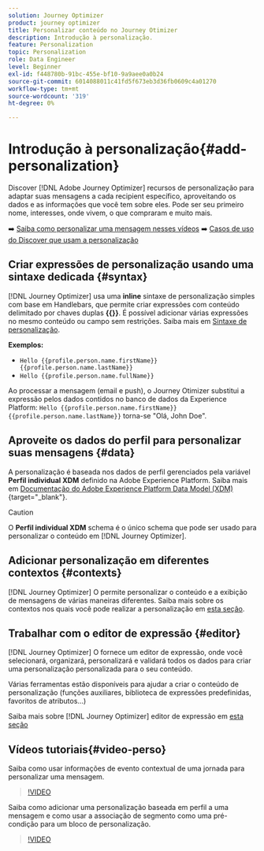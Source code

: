 ```yaml
---
solution: Journey Optimizer
product: journey optimizer
title: Personalizar conteúdo no Journey Otimizer
description: Introdução à personalização.
feature: Personalization
topic: Personalization
role: Data Engineer
level: Beginner
exl-id: f448780b-91bc-455e-bf10-9a9aee0a0b24
source-git-commit: 6014088011c41fd5f673eb3d36fb0609c4a01270
workflow-type: tm+mt
source-wordcount: '319'
ht-degree: 0%

---
```


# Introdução à personalização{#add-personalization}

Discover [!DNL Adobe Journey Optimizer] recursos de personalização para adaptar suas mensagens a cada recipient específico, aproveitando os dados e as informações que você tem sobre eles. Pode ser seu primeiro nome, interesses, onde vivem, o que compraram e muito mais.

➡️ [Saiba como personalizar uma mensagem nesses vídeos](#video-perso)
➡️ [Casos de uso do Discover que usam a personalização](personalization-use-case.md)

## Criar expressões de personalização usando uma sintaxe dedicada {#syntax}

[!DNL Journey Optimizer] usa uma **inline** sintaxe de personalização simples com base em Handlebars, que permite criar expressões com conteúdo delimitado por chaves duplas **{{}}**. É possível adicionar várias expressões no mesmo conteúdo ou campo sem restrições. Saiba mais em [Sintaxe de personalização](personalization-syntax.md).

**Exemplos:**

* `Hello {{profile.person.name.firstName}} {{profile.person.name.lastName}}`
* `Hello {{profile.person.name.fullName}}`

Ao processar a mensagem (email e push), o Journey Otimizer substitui a expressão pelos dados contidos no banco de dados da Experience Platform:  `Hello {{profile.person.name.firstName}} {{profile.person.name.lastName}}` torna-se &quot;Olá, John Doe&quot;.

## Aproveite os dados do perfil para personalizar suas mensagens {#data}

A personalização é baseada nos dados de perfil gerenciados pela variável **Perfil individual XDM** definido na Adobe Experience Platform. Saiba mais em [Documentação do Adobe Experience Platform Data Model (XDM)](https://experienceleague.adobe.com/docs/experience-platform/xdm/home.html){target=&quot;_blank&quot;}.

>[!CAUTION]
>O **Perfil individual XDM** schema é o único schema que pode ser usado para personalizar o conteúdo em [!DNL Journey Optimizer].

## Adicionar personalização em diferentes contextos {#contexts}

[!DNL Journey Optimizer] O permite personalizar o conteúdo e a exibição de mensagens de várias maneiras diferentes. Saiba mais sobre os contextos nos quais você pode realizar a personalização em [esta seção](personalization-contexts.md).

## Trabalhar com o editor de expressão {#editor}

[!DNL Journey Optimizer] O fornece um editor de expressão, onde você selecionará, organizará, personalizará e validará todos os dados para criar uma personalização personalizada para o seu conteúdo.

Várias ferramentas estão disponíveis para ajudar a criar o conteúdo de personalização (funções auxiliares, biblioteca de expressões predefinidas, favoritos de atributos...)

Saiba mais sobre [!DNL Journey Optimizer] editor de expressão em [esta seção](personalization-build-expressions.md)

## Vídeos tutoriais{#video-perso}

Saiba como usar informações de evento contextual de uma jornada para personalizar uma mensagem.

>[!VIDEO](https://video.tv.adobe.com/v/334165?quality=12)

Saiba como adicionar uma personalização baseada em perfil a uma mensagem e como usar a associação de segmento como uma pré-condição para um bloco de personalização.

>[!VIDEO](https://video.tv.adobe.com/v/334078?quality=12)
